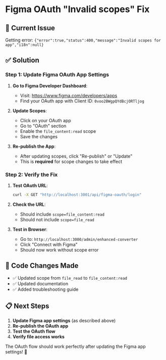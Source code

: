 # Figma OAuth "Invalid scopes" Fix

## 🚨 Current Issue
Getting error: `{"error":true,"status":400,"message":"Invalid scopes for app","i18n":null}`

## ✅ Solution

### Step 1: Update Figma OAuth App Settings

1. **Go to Figma Developer Dashboard**:
   - Visit: https://www.figma.com/developers/apps
   - Find your OAuth app with Client ID: `0voo2BWgpQYdBcjORTljog`

2. **Update Scopes**:
   - Click on your OAuth app
   - Go to "OAuth" section
   - Enable the `file_content:read` scope
   - Save the changes

3. **Re-publish the App**:
   - After updating scopes, click "Re-publish" or "Update"
   - This is **required** for scope changes to take effect

### Step 2: Verify the Fix

1. **Test OAuth URL**:
   ```bash
   curl -X GET "http://localhost:3001/api/figma-oauth/login"
   ```

2. **Check the URL**:
   - Should include `scope=file_content:read`
   - Should not include `scope=file_read`

3. **Test in Browser**:
   - Go to: `http://localhost:3000/admin/enhanced-converter`
   - Click "Connect with Figma"
   - Should now work without scope error

## 🔧 Code Changes Made

- ✅ Updated scope from `file_read` to `file_content:read`
- ✅ Updated documentation
- ✅ Added troubleshooting guide

## 📋 Next Steps

1. **Update Figma app settings** (as described above)
2. **Re-publish the OAuth app**
3. **Test the OAuth flow**
4. **Verify file access works**

The OAuth flow should work perfectly after updating the Figma app settings! 🚀
